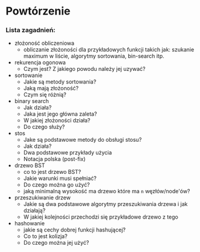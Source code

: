 # Powtórzenie
### Lista zagadnień:
- złożoność obliczeniowa
  - obliczanie złożoności dla przykładowych funkcji takich jak: szukanie maximum w liście, algorytmy sortowania, bin-search itp.
- rekurencja ogonowa
  - Czym jest? Z jakiego powodu należy jej uzywać?
- sortowanie
  - Jakie są metody sortowania?
  - Jaką mają złożoność?
  - Czym się różnią?
- binary search
  - Jak działa? 
  - Jaka jest jego główna zaleta? 
  - W jakiej złożoności działa? 
  - Do czego służy?
- stos
  - Jake są podstawowe metody do obsługi stosu?
  - Jak działa?
  - Dwa podstawowe przykłady użycia
  - Notacja polska (post-fix)
- drzewo BST
  - co to jest drzewo BST? 
  - Jakie warunki musi spełniać?
  - Do czego można go użyć?
  - jaką minimalną wysokość ma drzewo które ma `n` węzłów/node'ów?
- przeszukiwanie drzew
  - Jakie są dwa podstawowe algorytmy przeszukiwania drzewa i jak działają?
  - W jakiej kolejności przechodzi się przykładowe drzewo z tego 
- hashowanie
  - jakie są cechy dobrej funkcji hashującej?
  - Co to jest kolizja?
  - Do czego można jej użyć?
